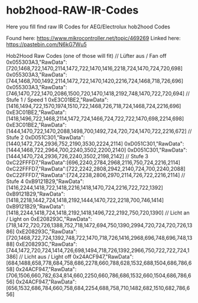 # hob2hood-RAW-IR-Codes
Here you fill find raw IR Codes for AEG/Electrolux hob2hood Codes

Found here: https://www.mikrocontroller.net/topic/469269
Linked here: https://pastebin.com/N6kG7Wu5

Hob2Hood Raw Codes (one of those will fit)
// Lüfter aus / Fan off
0x055303A3,"RawData":[720,1468,722,1470,2114,1472,722,1470,1416,2218,724,1470,724,720,698]
0x055303A3,"RawData":[744,1468,700,1492,2114,1472,722,1470,1420,2216,724,1468,718,726,696]
0x055303A3,"RawData":[746,1470,722,1470,2086,1500,720,1470,1418,2192,748,1470,722,720,694]
// Stufe 1 / Speed 1
0xE3C01BE2,"RawData":[1416,1494,722,1570,1974,1510,722,1468,726,718,724,1468,724,2216,696]
0xE3C01BE2,"RawData":[1418,1496,722,1468,2114,1472,724,1466,724,722,722,1470,698,2214,698]
0xE3C01BE2,"RawData":[1444,1470,722,1470,2088,1498,700,1492,724,720,724,1470,722,2216,672]
// Stufe 2
0xD051C301,"RawData":[1440,1472,724,2936,752,2190,3530,2224,2114]
0xD051C301,"RawData":[1444,1468,722,2964,700,2240,3502,2200,2140]
0xD051C301,"RawData":[1444,1470,724,2936,726,2240,3502,2198,2142]
// Stufe 3
0xC22FFFD7,"RawData":[696,2240,2784,2968,2116,750,724,2216,2114]
0xC22FFFD7,"RawData":[722,2242,2808,2942,2140,724,700,2240,2088]
0xC22FFFD7,"RawData":[724,2238,2806,2970,2114,726,722,2216,2114]
// Stufe 4
0xB9121B29,"RawData":[1416,2244,1418,722,1418,2216,1418,1470,724,2216,722,722,1392]
0xB9121B29,"RawData":[1418,2218,1442,724,1418,2192,1444,1470,722,2218,700,746,1414]
0xB9121B29,"RawData":[1418,2244,1418,724,1418,2192,1418,1496,722,2192,750,720,1390]
// Licht an / Light on
0xE208293C,"RawData":[718,1472,720,726,1388,752,718,1472,694,750,1390,2994,720,724,720,726,1386]
0xE208293C,"RawData":[720,1468,722,724,1392,748,722,1470,718,726,1416,2968,696,748,696,748,1388]
0xE208293C,"RawData":[744,1472,720,724,1414,726,698,1494,718,726,1392,2966,750,722,722,724,1386]
// Licht aus / Light off
0x24ACF947,"RawData":[684,1488,658,778,684,758,686,2278,660,788,628,1532,688,1504,686,786,658]
0x24ACF947,"RawData":[706,1506,660,782,634,814,660,2250,660,786,686,1532,660,1504,686,786,656]
0x24ACF947,"RawData":[656,1532,686,784,660,758,684,2254,688,758,710,1482,682,1510,682,786,656]
